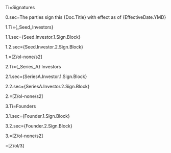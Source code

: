Ti=Signatures

0.sec=The parties sign this {Doc.Title} with effect as of {EffectiveDate.YMD}

1.Ti={_Seed_Investors}

1.1.sec={Seed.Investor.1.Sign.Block}

1.2.sec={Seed.Investor.2.Sign.Block}

1.=[Z/ol-none/s2]


2.Ti={_Series_A} Investors

2.1.sec={SeriesA.Investor.1.Sign.Block}

2.2.sec={SeriesA.Investor.2.Sign.Block}

2.=[Z/ol-none/s2]

3.Ti=Founders

3.1.sec={Founder.1.Sign.Block}

3.2.sec={Founder.2.Sign.Block}

3.=[Z/ol-none/s2]

=[Z/ol/3]